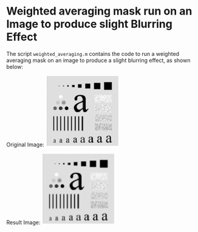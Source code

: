 # Weighted averaging mask run on an Image to produce slight Blurring Effect

The script `weighted_averaging.m` contains the code to run a weighted averaging mask on an image to produce a slight blurring effect, as shown below:

Original Image:
![Original](wa_o.png)

Result Image:
![Result](wa_r.png)

